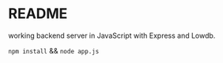 # README

working backend server in JavaScript with Express and Lowdb.

`npm install` && `node app.js`

